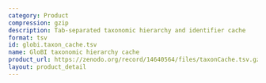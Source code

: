 ```yaml
---
category: Product
compression: gzip
description: Tab-separated taxonomic hierarchy and identifier cache
format: tsv
id: globi.taxon_cache.tsv
name: GloBI taxonomic hierarchy cache
product_url: https://zenodo.org/record/14640564/files/taxonCache.tsv.gz
layout: product_detail
---
```

